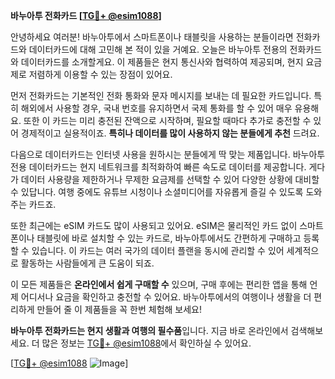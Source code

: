 **바누아투 전화카드 [[TG💪+ @esim1088](https://t.me/s/esim1088)]**

안녕하세요 여러분! 바누아투에서 스마트폰이나 태블릿을 사용하는 분들이라면 전화카드와 데이터카드에 대해 고민해 본 적이 있을 거예요. 오늘은 바누아투 전용의 전화카드와 데이터카드를 소개할게요. 이 제품들은 현지 통신사와 협력하여 제공되며, 현지 요금제로 저렴하게 이용할 수 있는 장점이 있어요.

먼저 전화카드는 기본적인 전화 통화와 문자 메시지를 보내는 데 필요한 카드입니다. 특히 해외에서 사용할 경우, 국내 번호를 유지하면서 국제 통화를 할 수 있어 매우 유용해요. 또한 이 카드는 미리 충전된 잔액으로 시작하며, 필요할 때마다 추가로 충전할 수 있어 경제적이고 실용적이죠. **특히나 데이터를 많이 사용하지 않는 분들에게 추천** 드려요.

다음으로 데이터카드는 인터넷 사용을 원하시는 분들에게 딱 맞는 제품입니다. 바누아투 전용 데이터카드는 현지 네트워크를 최적화하여 빠른 속도로 데이터를 제공합니다. 게다가 데이터 사용량을 제한하거나 무제한 요금제를 선택할 수 있어 다양한 상황에 대비할 수 있답니다. 여행 중에도 유튜브 시청이나 소셜미디어를 자유롭게 즐길 수 있도록 도와주는 카드죠.

또한 최근에는 eSIM 카드도 많이 사용되고 있어요. eSIM은 물리적인 카드 없이 스마트폰이나 태블릿에 바로 설치할 수 있는 카드로, 바누아투에서도 간편하게 구매하고 등록할 수 있습니다. 이 카드는 여러 국가의 데이터 플랜을 동시에 관리할 수 있어 세계적으로 활동하는 사람들에게 큰 도움이 되죠.

이 모든 제품들은 **온라인에서 쉽게 구매할 수** 있으며, 구매 후에는 편리한 앱을 통해 언제 어디서나 요금을 확인하고 충전할 수 있어요. 바누아투에서의 여행이나 생활을 더 편리하게 만들어 줄 이 제품들을 꼭 한번 체험해 보세요!

**바누아투 전화카드는 현지 생활과 여행의 필수품**입니다. 지금 바로 온라인에서 검색해보세요. 더 많은 정보는 [TG💪+ @esim1088](https://t.me/s/esim1088)에서 확인하실 수 있어요.

[[TG💪+ @esim1088](https://t.me/s/esim1088) ![Image](https://i.postimg.cc/Y0z9fWf4/image.png)]